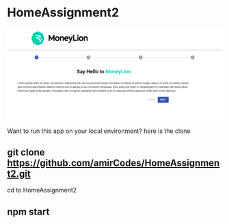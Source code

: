 ﻿# HomeAssignment2
![](firstPage.png)


Want to run this app on your local environment? here is the clone 

## git clone https://github.com/amirCodes/HomeAssignment2.git


cd to HomeAssignment2 

## npm start

